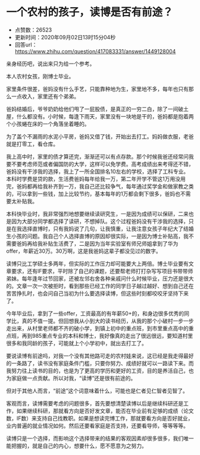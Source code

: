 # 一个农村的孩子，读博是否有前途？
- 点赞数：26523
- 更新时间：2020年09月02日13时15分04秒
- 回答url：https://www.zhihu.com/question/417083331/answer/1449128004
<body>
 <p data-pid="X83GqA8A">亲身经历吧，说出来只为给一个参考。</p>
 <p data-pid="5B0eUA9q">本人农村女孩，刚博士毕业。</p>
 <p data-pid="0TpMQ4t5">家里条件很差，爸妈没有什么手艺，只能靠种地为生，家里地不多，每年也只有那么一点收入，家里还有个弟弟。</p>
 <p data-pid="Fyv7cqqJ">爸妈结婚后，爷爷奶奶给他们甩了一屁股债，是真正的一穷二白，除了一间破土屋，什么都没有。小时候，每逢下雨天，家里没有一块地是干的，爸妈都是抱着两个小孩蜷在床的一个角落坐着睡的。</p>
 <p data-pid="MRAZcMgT">为了盖个不漏雨的水泥小平房，爸妈又借了钱，开始出去打工。妈妈做衣服，老爸就是打零工，看仓库。</p>
 <p data-pid="HRLHQe4R">我上高中时，家里的债才算还完，渐渐还可以有点存款。那个时候我爸还经常问我要不要考虑师范或者偏国防的大学，这样可以免学费。高考成绩出来考得还不错，爸妈没有干涉我的选择，我上了一所全国排名10左右的学校，选择了工科专业。本科时学费是贷的款，生活费爸妈每年给我一万，第二年开学不管这1万用没用完，爸妈都再给我补齐到一万，我自己还比较争气，每年通过奖学金和做家教之类的，可以拿到一些钱，加上比较节约，基本每年的1万都会剩下很多，爸妈也不需要太补贴我。</p>
 <p data-pid="lUyHRga3">本科快毕业时，我非常强烈地想要继续读研究生，一是因为成绩可以保研，二来也是因为大部分同学都选择了读研，不想掉队。这个过程爸妈没有干涉我的选择，只是在我选择直博时，只有我妈说了几句，让我慎重，让我注意女孩子年纪大了结婚生小孩的问题。我自己个人选择直博的原因却很实际，一是因为博士补贴高，我不需要爸妈再给我补贴生活费了，二是因为当年实验室有师兄师姐拿到了华为offer，年薪近30万。30万啊，这是我爸妈这辈子都没见过的数字。</p>
 <p data-pid="fmjJtrml">读博只比工学硕士多两年，但实际的工作压力却可能要大上两倍。博士毕业要有文章要求，还有IF要求，平时除了自己的课题，还要帮老师打打杂写写项目书带带师弟妹。每年逢年过节回家，还被左邻右舍各种亲戚问什么时候毕业，压力还是很大的。文章一次一次被拒时，看到那些已经工作的同学日子越过越好、想到自己还在苦苦挣扎时，也会问自己当初为什么要选择读博，但这些时刻都咬咬牙坚持下来了。</p>
 <p data-pid="JoT806bt">今年毕业后，拿到了一些offer，工资最高的有年薪50+的，和身边很多优秀的同学比，真的不值一提。但回想我从小到大的读书经历，从我的那个小破村一步一步走出来，从村里老师都不齐的破小学，到镇上初中的重点班，到市里重点高中的重点班，再到985重点专业的本科和博士，我好像真的走出了很远很远，要知道村里很多和我同龄的孩子，可能就上个小学初中，就出去打工了。</p>
 <p data-pid="oytWodJ0">要说读博有前途吗，对我一个没有其他路可走的农村娃来说，这已经是我走得最好的一条路了，读书没有家庭条件门槛，只要你努力、成绩好就可以一路读下来。而我努力往上读书的目的，也是为了更高的学历和更好的工资，目的是养活自己，也为家庭做一点贡献。所以对我，“读博”还是很有前途的。</p>
 <p data-pid="Eo56qTGT">但对于其他人而言，“前途”这个词意味着什么，可能也是仁者见仁智者见智了。</p>
 <p data-pid="yqyJikX_">客观而言，读博需要考虑的问题很多，首先要想清楚读博以后是继续科研还是工作，如果继续科研，那就看方向是否好发文章，能否在毕业前有足够的成绩（论文数，IF数）来支持自己找教职。如果是想读完博工作，那就要看方向是否好就业，业内普遍的就业情况如何。然后还要看家庭是否支持，还要看导师，等等等等。</p>
 <p data-pid="8hi89p0G">读博只是一个选择，而影响这个选择带来的结果的客观因素却很多很多，我们唯一能把握的，就是自己的内心，想要什么，愿不愿意为之努力。</p>
</body>
